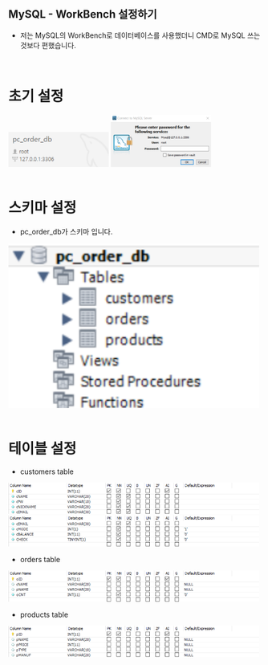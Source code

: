 MySQL - WorkBench 설정하기
---
- 저는 MySQL의 WorkBench로 데이터베이스를 사용했더니 CMD로 MySQL 쓰는 것보다 편했습니다.

<br/>

# 초기 설정
<img src="../img/MySQL1.png" width=200>
<img src="../img/MySQL2.png" width=200>

<br/>
<br/>

# 스키마 설정
- pc_order_db가 스키마 입니다.
<img src="../img/MySQL3.png" width=500>
<br/>
<br/>

# 테이블 설정
- customers table
<img src="../img/MySQL4.png" width=500>
<img src="../img/MySQL5.png" width=500>

- orders table
<img src="../img/MySQL6.png" width=500>

- products table
<img src="../img/MySQL7.png" width=500>
